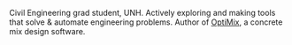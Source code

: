 Civil Engineering grad student, UNH. Actively exploring and making tools that solve & automate engineering problems. Author of [OptiMix](https://github.com/kolahimself/OptiMix), a concrete mix design software.
